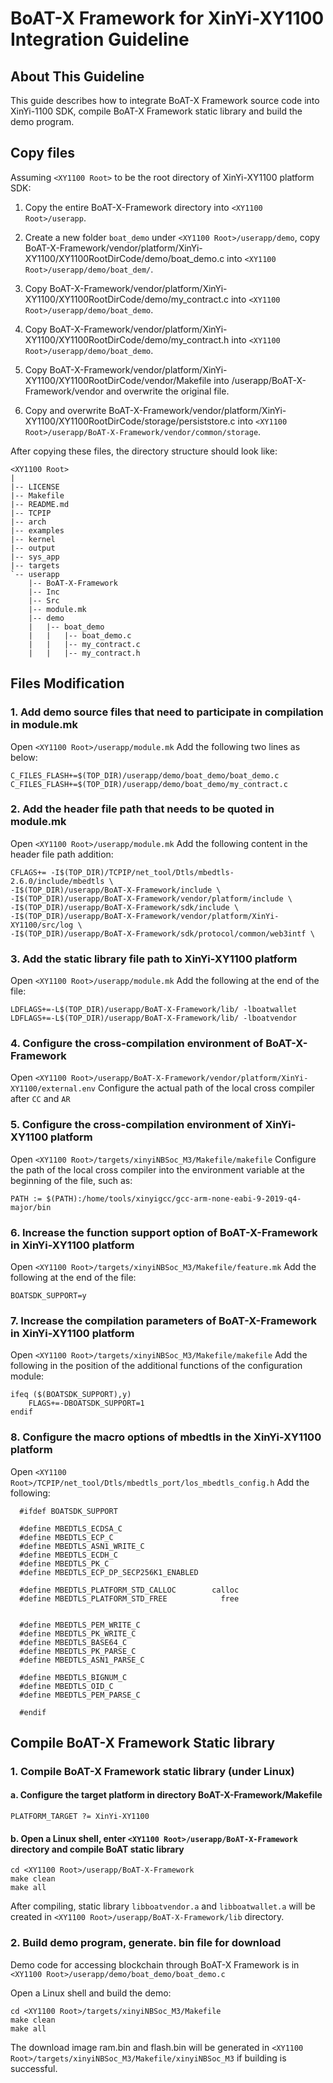 # BoAT-X Framework for XinYi-XY1100 Integration Guideline


## About This Guideline

This guide describes how to integrate BoAT-X Framework source code into XinYi-1100 SDK, compile BoAT-X Framework static library and build the demo program.


## Copy files

Assuming `<XY1100 Root>` to be the root directory of XinYi-XY1100 platform SDK:

1. Copy the entire BoAT-X-Framework directory into `<XY1100 Root>/userapp`.

2. Create a new folder `boat_demo` under `<XY1100 Root>/userapp/demo`, copy BoAT-X-Framework/vendor/platform/XinYi-XY1100/XY1100RootDirCode/demo/boat_demo.c into `<XY1100 Root>/userapp/demo/boat_dem/`.

3. Copy BoAT-X-Framework/vendor/platform/XinYi-XY1100/XY1100RootDirCode/demo/my_contract.c into `<XY1100 Root>/userapp/demo/boat_demo`.

4. Copy BoAT-X-Framework/vendor/platform/XinYi-XY1100/XY1100RootDirCode/demo/my_contract.h into `<XY1100 Root>/userapp/demo/boat_demo`.

5. Copy BoAT-X-Framework/vendor/platform/XinYi-XY1100/XY1100RootDirCode/vendor/Makefile into /userapp/BoAT-X-Framework/vendor and overwrite the original file.

6. Copy and overwrite BoAT-X-Framework/vendor/platform/XinYi-XY1100/XY1100RootDirCode/storage/persiststore.c into `<XY1100 Root>/userapp/BoAT-X-Framework/vendor/common/storage`.


After copying these files, the directory structure should look like:

```
<XY1100 Root>
|
|-- LICENSE
|-- Makefile
|-- README.md
|-- TCPIP
|-- arch
|-- examples
|-- kernel
|-- output
|-- sys_app
|-- targets
`-- userapp
    |-- BoAT-X-Framework
    |-- Inc
    |-- Src
    |-- module.mk    
    |-- demo
    |   |-- boat_demo
    |   |   |-- boat_demo.c
    |   |   |-- my_contract.c
    |   |   |-- my_contract.h
```


## Files Modification

### 1. Add demo source files that need to participate in compilation in module.mk

Open `<XY1100 Root>/userapp/module.mk` 
Add the following two lines as below:
```
C_FILES_FLASH+=$(TOP_DIR)/userapp/demo/boat_demo/boat_demo.c
C_FILES_FLASH+=$(TOP_DIR)/userapp/demo/boat_demo/my_contract.c
```


### 2. Add the header file path that needs to be quoted in module.mk

Open `<XY1100 Root>/userapp/module.mk` 
Add the following content in the header file path addition:
```
CFLAGS+= -I$(TOP_DIR)/TCPIP/net_tool/Dtls/mbedtls-2.6.0/include/mbedtls \
-I$(TOP_DIR)/userapp/BoAT-X-Framework/include \
-I$(TOP_DIR)/userapp/BoAT-X-Framework/vendor/platform/include \
-I$(TOP_DIR)/userapp/BoAT-X-Framework/sdk/include \
-I$(TOP_DIR)/userapp/BoAT-X-Framework/vendor/platform/XinYi-XY1100/src/log \
-I$(TOP_DIR)/userapp/BoAT-X-Framework/sdk/protocol/common/web3intf \
```


### 3. Add the static library file path to XinYi-XY1100 platform
Open `<XY1100 Root>/userapp/module.mk` 
Add the following at the end of the file:
```
LDFLAGS+=-L$(TOP_DIR)/userapp/BoAT-X-Framework/lib/ -lboatwallet    
LDFLAGS+=-L$(TOP_DIR)/userapp/BoAT-X-Framework/lib/ -lboatvendor
```

### 4. Configure the cross-compilation environment of BoAT-X-Framework
Open `<XY1100 Root>/userapp/BoAT-X-Framework/vendor/platform/XinYi-XY1100/external.env` 
Configure the actual path of the local cross compiler after `CC` and `AR`

### 5. Configure the cross-compilation environment of XinYi-XY1100 platform
Open `<XY1100 Root>/targets/xinyiNBSoc_M3/Makefile/makefile`
Configure the path of the local cross compiler into the environment variable at the beginning of the file, such as:
```
PATH := $(PATH):/home/tools/xinyigcc/gcc-arm-none-eabi-9-2019-q4-major/bin
```

### 6. Increase the function support option of BoAT-X-Framework in XinYi-XY1100 platform
Open `<XY1100 Root>/targets/xinyiNBSoc_M3/Makefile/feature.mk`
Add the following at the end of the file:
```
BOATSDK_SUPPORT=y
```

### 7. Increase the compilation parameters of BoAT-X-Framework in XinYi-XY1100 platform
Open `<XY1100 Root>/targets/xinyiNBSoc_M3/Makefile/makefile`
Add the following in the position of the additional functions of the configuration module:
```
ifeq ($(BOATSDK_SUPPORT),y)
    FLAGS+=-DBOATSDK_SUPPORT=1
endif
```

### 8. Configure the macro options of mbedtls in the XinYi-XY1100 platform
Open `<XY1100 Root>/TCPIP/net_tool/Dtls/mbedtls_port/los_mbedtls_config.h`
Add the following:
```
  #ifdef BOATSDK_SUPPORT

  #define MBEDTLS_ECDSA_C
  #define MBEDTLS_ECP_C
  #define MBEDTLS_ASN1_WRITE_C
  #define MBEDTLS_ECDH_C
  #define MBEDTLS_PK_C
  #define MBEDTLS_ECP_DP_SECP256K1_ENABLED

  #define MBEDTLS_PLATFORM_STD_CALLOC        calloc
  #define MBEDTLS_PLATFORM_STD_FREE            free


  #define MBEDTLS_PEM_WRITE_C
  #define MBEDTLS_PK_WRITE_C
  #define MBEDTLS_BASE64_C
  #define MBEDTLS_PK_PARSE_C
  #define MBEDTLS_ASN1_PARSE_C

  #define MBEDTLS_BIGNUM_C
  #define MBEDTLS_OID_C
  #define MBEDTLS_PEM_PARSE_C

  #endif
```

## Compile BoAT-X Framework Static library

### 1. Compile BoAT-X Framework static library (under Linux)

   #### a. Configure the target platform in directory BoAT-X-Framework/Makefile
   ```
   PLATFORM_TARGET ?= XinYi-XY1100
   ```

   #### b. Open a Linux shell, enter `<XY1100 Root>/userapp/BoAT-X-Framework` directory and compile BoAT static library
   ```
   cd <XY1100 Root>/userapp/BoAT-X-Framework
   make clean
   make all
   ```

   After compiling, static library `libboatvendor.a` and `libboatwallet.a` will be created in `<XY1100 Root>/userapp/BoAT-X-Framework/lib` directory.


### 2. Build demo program, generate. bin file for download

   Demo code for accessing blockchain through BoAT-X Framework is in `<XY1100 Root>/userapp/demo/boat_demo/boat_demo.c`

   Open a Linux shell and build the demo:
   ```
   cd <XY1100 Root>/targets/xinyiNBSoc_M3/Makefile
   make clean
   make all
   ```
   The download image ram.bin and flash.bin will be generated in `<XY1100 Root>/targets/xinyiNBSoc_M3/Makefile/xinyiNBSoc_M3` if building is successful.

